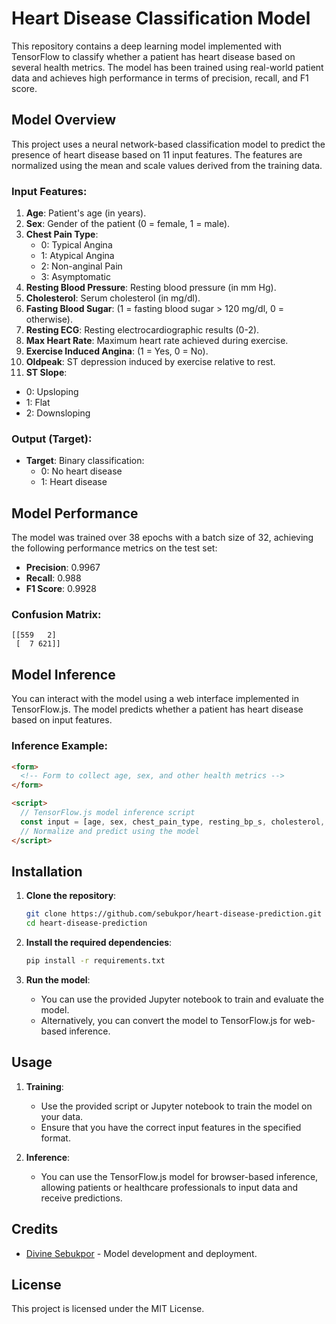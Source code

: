 # Heart Disease Classification Model

This repository contains a deep learning model implemented with TensorFlow to classify whether a patient has heart disease based on several health metrics. The model has been trained using real-world patient data and achieves high performance in terms of precision, recall, and F1 score.

## Model Overview

This project uses a neural network-based classification model to predict the presence of heart disease based on 11 input features. The features are normalized using the mean and scale values derived from the training data.

### Input Features:
1. **Age**: Patient's age (in years).
2. **Sex**: Gender of the patient (0 = female, 1 = male).
3. **Chest Pain Type**: 
   - 0: Typical Angina
   - 1: Atypical Angina
   - 2: Non-anginal Pain
   - 3: Asymptomatic
4. **Resting Blood Pressure**: Resting blood pressure (in mm Hg).
5. **Cholesterol**: Serum cholesterol (in mg/dl).
6. **Fasting Blood Sugar**: (1 = fasting blood sugar > 120 mg/dl, 0 = otherwise).
7. **Resting ECG**: Resting electrocardiographic results (0-2).
8. **Max Heart Rate**: Maximum heart rate achieved during exercise.
9. **Exercise Induced Angina**: (1 = Yes, 0 = No).
10. **Oldpeak**: ST depression induced by exercise relative to rest.
11. **ST Slope**: 
   - 0: Upsloping
   - 1: Flat
   - 2: Downsloping

### Output (Target):
- **Target**: Binary classification:
  - 0: No heart disease
  - 1: Heart disease

## Model Performance

The model was trained over 38 epochs with a batch size of 32, achieving the following performance metrics on the test set:

- **Precision**: 0.9967
- **Recall**: 0.988
- **F1 Score**: 0.9928

### Confusion Matrix:
```
[[559   2]
 [  7 621]]
```

## Model Inference

You can interact with the model using a web interface implemented in TensorFlow.js. The model predicts whether a patient has heart disease based on input features.

### Inference Example:

```html
<form>
  <!-- Form to collect age, sex, and other health metrics -->
</form>

<script>
  // TensorFlow.js model inference script
  const input = [age, sex, chest_pain_type, resting_bp_s, cholesterol, fasting_blood_sugar, resting_ecg, max_heart_rate, exercise_angina, oldpeak, st_slope];
  // Normalize and predict using the model
</script>
```

## Installation

1. **Clone the repository**:
   ```bash
   git clone https://github.com/sebukpor/heart-disease-prediction.git
   cd heart-disease-prediction
   ```

2. **Install the required dependencies**:
   ```bash
   pip install -r requirements.txt
   ```

3. **Run the model**:
   - You can use the provided Jupyter notebook to train and evaluate the model.
   - Alternatively, you can convert the model to TensorFlow.js for web-based inference.

## Usage

1. **Training**:
   - Use the provided script or Jupyter notebook to train the model on your data.
   - Ensure that you have the correct input features in the specified format.

2. **Inference**:
   - You can use the TensorFlow.js model for browser-based inference, allowing patients or healthcare professionals to input data and receive predictions.


## Credits

- [Divine Sebukpor](https://github.com/sebukpor) - Model development and deployment.

## License

This project is licensed under the MIT License.
